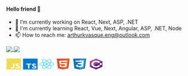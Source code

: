 #### Hello friend 👋


- 🔭 I’m currently working on React, Next, ASP, .NET
- 🌱 I'm currently learning React, Vue, Next, Angular, ASP, .NET, Node
- 📫 How to reach me: arthurkvasque.eng@outlook.com


<div>
  <a href=""> 
    <img align="center" src="https://github-readme-stats-sigma-five.vercel.app/api/?username=ArthurKVasque07&show_icons=true&theme=tokyonight&include_all_commits=true&count_private=true"/> 
    <img align="center" src="https://github-readme-stats-sigma-five.vercel.app/api/top-langs/?username=ArthurKVasque07&theme=tokyonight&line_height=40&hide=css&layout=compact"/> 
  </a>  
</div>


<div style="display: inline_block"><br>
  <img align="center"  height="30" width="40" src="https://raw.githubusercontent.com/devicons/devicon/master/icons/javascript/javascript-plain.svg">
  <img align="center" height="30" width="40" src="https://raw.githubusercontent.com/devicons/devicon/master/icons/typescript/typescript-plain.svg">
  <img align="center" height="30" width="40" src="https://raw.githubusercontent.com/devicons/devicon/master/icons/react/react-original.svg">
  <img align="center" height="30" width="40" src="https://raw.githubusercontent.com/devicons/devicon/master/icons/html5/html5-original.svg">
  <img align="center" height="30" width="40" src="https://raw.githubusercontent.com/devicons/devicon/master/icons/css3/css3-original.svg">
  <img align="center"  height="30" width="40" src="https://raw.githubusercontent.com/devicons/devicon/master/icons/csharp/csharp-original.svg">
</div>
  
<!--
**ArthurKVasque07/ArthurKVasque07** is a ✨ _special_ ✨ repository because its `README.md` (this file) appears on your GitHub profile.

Here are some ideas to get you started:

- 🔭 I’m currently working on ...
- 🌱 I’m currently learning ...
- 👯 I’m looking to collaborate on ...
- 🤔 I’m looking for help with ...
- 💬 Ask me about ...
- 📫 How to reach me: ...
- 😄 Pronouns: ...
- ⚡ Fun fact: ...
-->
